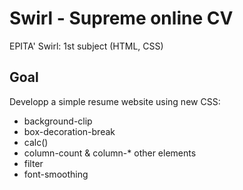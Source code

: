 # Swirl - Supreme online CV 		
EPITA' Swirl: 1st subject (HTML, CSS) 

## Goal
Developp a simple resume website using new CSS:
- background-clip
- box-decoration-break
- calc()
- column-count & column-\* other elements
- filter
- font-smoothing 
